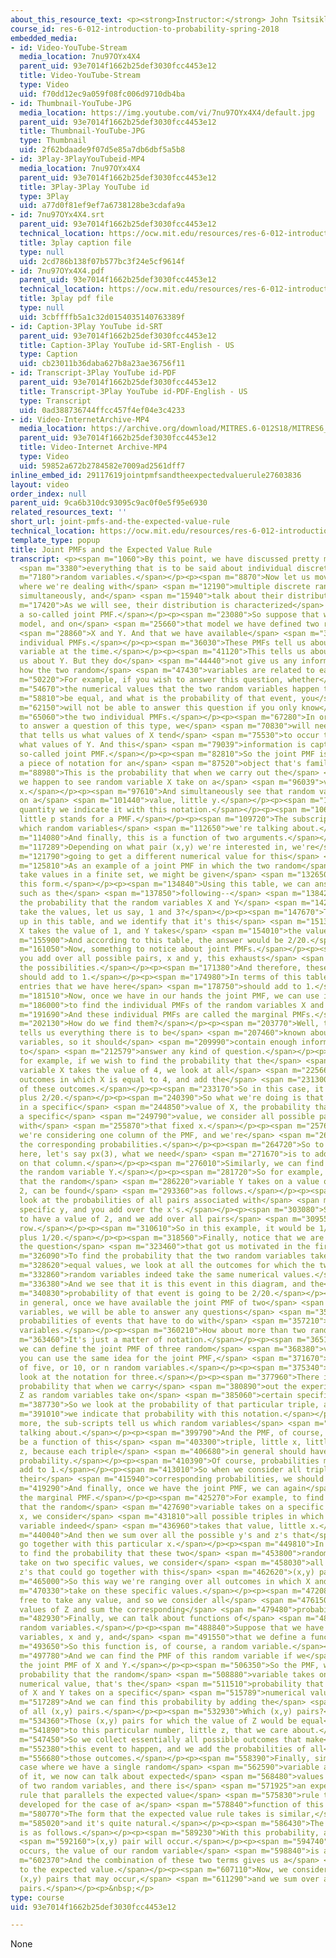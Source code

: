 ```yaml
---
about_this_resource_text: <p><strong>Instructor:</strong> John Tsitsiklis</p>
course_id: res-6-012-introduction-to-probability-spring-2018
embedded_media:
- id: Video-YouTube-Stream
  media_location: 7nu97OYx4X4
  parent_uid: 93e7014f1662b25def3030fcc4453e12
  title: Video-YouTube-Stream
  type: Video
  uid: f70dd12ec9a059f08fc006d9710db4ba
- id: Thumbnail-YouTube-JPG
  media_location: https://img.youtube.com/vi/7nu97OYx4X4/default.jpg
  parent_uid: 93e7014f1662b25def3030fcc4453e12
  title: Thumbnail-YouTube-JPG
  type: Thumbnail
  uid: 2f62bdaade9f07d5e85a7db6dbf5a5b8
- id: 3Play-3PlayYouTubeid-MP4
  media_location: 7nu97OYx4X4
  parent_uid: 93e7014f1662b25def3030fcc4453e12
  title: 3Play-3Play YouTube id
  type: 3Play
  uid: a77d0f81ef9ef7a6738128be3cdafa9a
- id: 7nu97OYx4X4.srt
  parent_uid: 93e7014f1662b25def3030fcc4453e12
  technical_location: https://ocw.mit.edu/resources/res-6-012-introduction-to-probability-spring-2018/part-i-the-fundamentals/joint-pmfs-and-the-expected-value-rule/7nu97OYx4X4.srt
  title: 3play caption file
  type: null
  uid: 2cd786b138f07b577bc3f24e5cf9614f
- id: 7nu97OYx4X4.pdf
  parent_uid: 93e7014f1662b25def3030fcc4453e12
  technical_location: https://ocw.mit.edu/resources/res-6-012-introduction-to-probability-spring-2018/part-i-the-fundamentals/joint-pmfs-and-the-expected-value-rule/7nu97OYx4X4.pdf
  title: 3play pdf file
  type: null
  uid: 3cbffffb5a1c32d0154035140763389f
- id: Caption-3Play YouTube id-SRT
  parent_uid: 93e7014f1662b25def3030fcc4453e12
  title: Caption-3Play YouTube id-SRT-English - US
  type: Caption
  uid: cb23011b36daba627b8a23ae36756f11
- id: Transcript-3Play YouTube id-PDF
  parent_uid: 93e7014f1662b25def3030fcc4453e12
  title: Transcript-3Play YouTube id-PDF-English - US
  type: Transcript
  uid: 0ad388736744ffcc457f4ef04e3c4233
- id: Video-InternetArchive-MP4
  media_location: https://archive.org/download/MITRES.6-012S18/MITRES6_012S18_L06-07_300k.mp4
  parent_uid: 93e7014f1662b25def3030fcc4453e12
  title: Video-Internet Archive-MP4
  type: Video
  uid: 59852a672b2784582e7009ad2561dff7
inline_embed_id: 29117619jointpmfsandtheexpectedvaluerule27603836
layout: video
order_index: null
parent_uid: 9ca6b310dc93095c9ac0f0e5f95e6930
related_resources_text: ''
short_url: joint-pmfs-and-the-expected-value-rule
technical_location: https://ocw.mit.edu/resources/res-6-012-introduction-to-probability-spring-2018/part-i-the-fundamentals/joint-pmfs-and-the-expected-value-rule
template_type: popup
title: Joint PMFs and the Expected Value Rule
transcript: <p><span m="1060">By this point, we have discussed pretty much</span>
  <span m="3380">everything that is to be said about individual discrete</span> <span
  m="7180">random variables.</span></p><p><span m="8870">Now let us move to the case
  where we're dealing with</span> <span m="12190">multiple discrete random variables
  simultaneously, and</span> <span m="15940">talk about their distribution.</span></p><p><span
  m="17420">As we will see, their distribution is characterized</span> <span m="19990">by
  a so-called joint PMF.</span></p><p><span m="23080">So suppose that we have a probabilistic
  model, and on</span> <span m="25660">that model we have defined two random variables--</span>
  <span m="28860">X and Y. And that we have available</span> <span m="32240">their
  individual PMFs.</span></p><p><span m="36030">These PMFs tell us about one random
  variable at the time.</span></p><p><span m="41120">This tells us about X, this tells
  us about Y. But they do</span> <span m="44440">not give us any information about
  how the two random</span> <span m="47430">variables are related to each other.</span></p><p><span
  m="50220">For example, if you wish to answer this question, whether</span> <span
  m="54670">the numerical values that the two random variables happen to</span> <span
  m="58810">be equal, and what is the probability of that event, you</span> <span
  m="62150">will not be able to answer this question if you only know</span> <span
  m="65060">the two individual PMFs.</span></p><p><span m="67280">In order to be able
  to answer a question of this type, we</span> <span m="70830">will need information
  that tells us what values of X tend</span> <span m="75530">to occur together with
  what values of Y. And this</span> <span m="79039">information is captured in the
  so-called joint PMF.</span></p><p><span m="82810">So the joint PMF is nothing but
  a piece of notation for an</span> <span m="87520">object that's familiar.</span></p><p><span
  m="88980">This is the probability that when we carry out the</span> <span m="91570">experiment
  we happen to see random variable X take on a</span> <span m="96039">value, little
  x.</span></p><p><span m="97610">And simultaneously see that random variable Y takes
  on a</span> <span m="101440">value, little y.</span></p><p><span m="103170">This
  quantity we indicate it with this notation.</span></p><p><span m="106490">The letter
  little p stands for a PMF.</span></p><p><span m="109720">The subscripts tell us
  which random variables</span> <span m="112650">we're talking about.</span></p><p><span
  m="114080">And finally, this is a function of two arguments.</span></p><p><span
  m="117289">Depending on what pair (x,y) we're interested in, we're</span> <span
  m="121790">going to get a different numerical value for this</span> <span m="124240">probability.</span></p><p><span
  m="125810">As an example of a joint PMF in which the two random</span> <span m="128870">variables
  take values in a finite set, we might be given</span> <span m="132650">a table of
  this form.</span></p><p><span m="134840">Using this table, we can answer questions
  such as the</span> <span m="137850">following--</span> <span m="138420">what is
  the probability that the random variables X and Y</span> <span m="142180">simultaneously
  take the values, let us say, 1 and 3?</span></p><p><span m="147670">Then we look
  up in this table, and we identify that it's this</span> <span m="151360">probability,
  X takes the value of 1, and Y takes</span> <span m="154010">the value of 3.</span></p><p><span
  m="155900">And according to this table, the answer would be 2/20.</span></p><p><span
  m="161050">Now, something to notice about joint PMFs.</span></p><p><span m="164370">When
  you add over all possible pairs, x and y, this exhausts</span> <span m="169400">all
  the possibilities.</span></p><p><span m="171380">And therefore, these probabilities
  should add to 1.</span></p><p><span m="174980">In terms of this table, all of the
  entries that we have here</span> <span m="178750">should add to 1.</span></p><p><span
  m="181510">Now, once we have in our hands the joint PMF, we can use it</span> <span
  m="186000">to find the individual PMFs of the random variables X and Y.</span></p><p><span
  m="191690">And these individual PMFs are called the marginal PMFs.</span></p><p><span
  m="202130">How do we find them?</span></p><p><span m="203770">Well, the joint PMF
  tells us everything there is to be</span> <span m="207460">known about the two random
  variables, so it should</span> <span m="209990">contain enough information for us
  to</span> <span m="212579">answer any kind of question.</span></p><p><span m="215450">So
  for example, if we wish to find the probability that the</span> <span m="220540">random
  variable X takes the value of 4, we look at all</span> <span m="225660">possible
  outcomes in which X is equal to 4, and add the</span> <span m="231300">probabilities
  of these outcomes.</span></p><p><span m="233170">So in this case, it would be 1/20
  plus 2/20.</span></p><p><span m="240390">So what we're doing is that if we're interested
  in a specific</span> <span m="244850">value of X, the probability that X takes on
  a specific</span> <span m="249790">value, we consider all possible pairs associated
  with</span> <span m="255870">that fixed x.</span></p><p><span m="257610">That is,
  we're considering one column of the PMF, and we're</span> <span m="262190">adding
  the corresponding probabilities.</span></p><p><span m="264720">So to find this entry
  here, let's say px(3), what we need</span> <span m="271670">is to add these terms
  on that column.</span></p><p><span m="276010">Similarly, we can find the PMF of
  the random variable Y.</span></p><p><span m="281720">So for example, the probability
  that the random</span> <span m="286220">variable Y takes on a value of, let's say,
  2, can be found</span> <span m="293360">as follows.</span></p><p><span m="295290">You
  look at the probabilities of all pairs associated with</span> <span m="298860">this
  specific y, and you add over the x's.</span></p><p><span m="303080">So we fix Y
  to have a value of 2, and we add over all pairs</span> <span m="309550">in this
  row.</span></p><p><span m="310610">So in this example, it would be 1/20 plus 3/20,
  plus 1/20.</span></p><p><span m="318560">Finally, notice that we are able to answer
  the question</span> <span m="323460">that got us motivated in the first place.</span></p><p><span
  m="326090">To find the probability that the two random variables take</span> <span
  m="328620">equal values, we look at all the outcomes for which the two</span> <span
  m="332860">random variables indeed take the same numerical values.</span></p><p><span
  m="336380">And we see that it is this event in this diagram, and the</span> <span
  m="340830">probability of that event is going to be 2/20.</span></p><p><span m="345390">So
  in general, once we have available the joint PMF of two</span> <span m="349180">random
  variables, we will be able to answer any questions</span> <span m="353520">regarding
  probabilities of events that have to do with</span> <span m="357210">these two random
  variables.</span></p><p><span m="360210">How about more than two random variables?</span></p><p><span
  m="363460">It's just a matter of notation.</span></p><p><span m="365140">For example,
  we can define the joint PMF of three random</span> <span m="368380">variables, and
  you can use the same idea for the joint PMF,</span> <span m="371670">let's say,
  of five, or 10, or n random variables.</span></p><p><span m="375340">Let's just
  look at the notation for three.</span></p><p><span m="377960">There is a well-defined
  probability that when we carry</span> <span m="380890">out the experiment X, Y and
  Z as random variables take on</span> <span m="385060">certain specific values.</span></p><p><span
  m="387730">So we look at the probability of that particular triple, and</span> <span
  m="391010">we indicate that probability with this notation.</span></p><p><span m="394470">Once
  more, the sub-scripts tell us which random variables</span> <span m="398450">we're
  talking about.</span></p><p><span m="399790">And the PMF, of course, is going to
  be a function of this</span> <span m="403300">triple, little x, little y, little
  z, because each triple</span> <span m="406680">in general should have a different
  probability.</span></p><p><span m="410390">Of course, probabilities must always
  add to 1.</span></p><p><span m="413010">So when we consider all triples and we add
  their</span> <span m="415940">corresponding probabilities, we should get 1.</span></p><p><span
  m="419290">And finally, once we have the joint PMF, we can again</span> <span m="422370">recover
  the marginal PMF.</span></p><p><span m="425270">For example, to find the probability
  that the random</span> <span m="427690">variable takes on a specific value, little
  x, we consider</span> <span m="431810">all possible triples in which the random
  variable indeed</span> <span m="436960">takes that value, little x.</span></p><p><span
  m="440040">And then we sum over all the possible y's and z's that</span> <span m="446180">could
  go together with this particular x.</span></p><p><span m="449810">In the same spirit,
  to find the probability that these two</span> <span m="453800">random variables
  take on two specific values, we consider</span> <span m="458030">all the possible
  z's that could go together with this</span> <span m="462620">(x,y) pair.</span></p><p><span
  m="465000">So this way we're ranging over all outcomes in which X and Y</span> <span
  m="470330">take on these specific values.</span></p><p><span m="472080">But Z is
  free to take any value, and so we consider all</span> <span m="476150">those possible
  values of Z and sum the corresponding</span> <span m="479480">probabilities.</span></p><p><span
  m="482930">Finally, we can talk about functions of</span> <span m="485980">multiple
  random variables.</span></p><p><span m="488840">Suppose that we have two random
  variables, x and y, and</span> <span m="491550">that we define a function of them.</span></p><p><span
  m="493650">So this function is, of course, a random variable.</span></p><p><span
  m="497780">And we can find the PMF of this random variable if we</span> <span m="503260">know
  the joint PMF of X and Y.</span></p><p><span m="506350">So the PMF, which is the
  probability that the random</span> <span m="508880">variable takes on a specific
  numerical value, that's the</span> <span m="511510">probability that the function
  of X and Y takes on a specific</span> <span m="515789">numerical value.</span></p><p><span
  m="517289">And we can find this probability by adding the</span> <span m="522120">probabilities
  of all (x,y) pairs.</span></p><p><span m="532930">Which (x,y) pairs?</span></p><p><span
  m="534360">Those (x,y) pairs for which the value of Z would be equal</span> <span
  m="541890">to this particular number, little z, that we care about.</span></p><p><span
  m="547450">So we collect essentially all possible outcomes that make</span> <span
  m="552380">this event to happen, and we add the probabilities of all</span> <span
  m="556680">those outcomes.</span></p><p><span m="558390">Finally, similarly to the
  case where we have a single random</span> <span m="562590">variable and function
  of it, we now can talk about expected</span> <span m="568480">values of functions
  of two random variables, and there is</span> <span m="571925">an expected value
  rule that parallels the expected value</span> <span m="575830">rule that we had
  developed for the case of a</span> <span m="578840">function of this form.</span></p><p><span
  m="580770">The form that the expected value rule takes is similar,</span> <span
  m="585020">and it's quite natural.</span></p><p><span m="586430">The interpretation
  is as follows.</span></p><p><span m="589230">With this probability, a specific</span>
  <span m="592160">(x,y) pair will occur.</span></p><p><span m="594740">And when that
  occurs, the value of our random variable</span> <span m="598840">is a certain number.</span></p><p><span
  m="602370">And the combination of these two terms gives us a</span> <span m="605000">contribution
  to the expected value.</span></p><p><span m="607110">Now, we consider all possible
  (x,y) pairs that may occur,</span> <span m="611290">and we sum over all these (x,y)
  pairs.</span></p><p>&nbsp;</p>
type: course
uid: 93e7014f1662b25def3030fcc4453e12

---
```

None